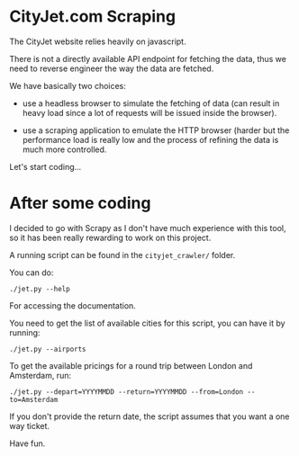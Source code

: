 # CityJet.com Scraping

The CityJet website relies heavily on javascript. 

There is not a directly available API endpoint for fetching the data, thus
we need to reverse engineer the way the data are fetched.

We have basically two choices:

- use a headless browser to simulate the fetching of data (can result
  in heavy load since a lot of requests will be issued inside the browser).

- use a scraping application to emulate the HTTP browser (harder but 
  the performance load is really low and the process of refining the 
  data is much more controlled.

Let's start coding...

# After some coding

I decided to go with Scrapy as I don't have much experience with this tool,
so it has been really rewarding to work on this project.

A running script can be found in  the `cityjet_crawler/` folder.

You can do:

```
./jet.py --help
```

For accessing the documentation.

You need to get the list of available cities for this script,
you can have it by running:

```
./jet.py --airports
```

To get the available pricings for a round trip between
London and Amsterdam, run:

```
./jet.py --depart=YYYYMMDD --return=YYYYMMDD --from=London --to=Amsterdam
```

If you don't provide the return date, the script assumes that you want 
a one way ticket.

Have fun.
